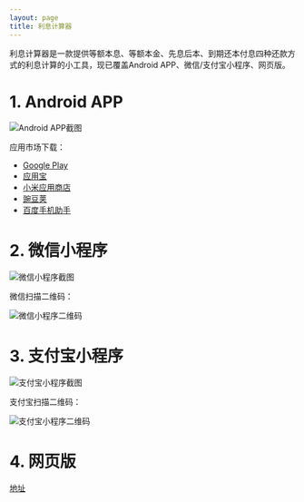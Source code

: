 ```yaml
---
layout: page
title: 利息计算器
---
```

利息计算器是一款提供等额本息、等额本金、先息后本、到期还本付息四种还款方式的利息计算的小工具，现已覆盖Android APP、微信/支付宝小程序、网页版。

# 1. Android APP
![Android APP截图](https://note.youdao.com/yws/api/personal/file/2DE3F03E392B411C82574290CBA04C82?method=download&shareKey=646764c63655e4584f79383ed482309f)

应用市场下载：
- [Google Play](https://play.google.com/store/apps/details?id=com.github.crazyorr.interestcalculator)
- [应用宝](https://sj.qq.com/myapp/detail.htm?apkName=com.github.crazyorr.interestcalculator)
- [小米应用商店](http://app.mi.com/details?id=com.github.crazyorr.interestcalculator)
- [豌豆荚](https://www.wandoujia.com/apps/7025399)
- [百度手机助手](https://shouji.baidu.com/software/26854290.html)

# 2. 微信小程序
![微信小程序截图](https://note.youdao.com/yws/api/personal/file/74FEFF0AAF91461AB566ECC8716606F7?method=download&shareKey=c888e39faf212f2169f34eb61adb0a4b)

微信扫描二维码：

![微信小程序二维码](https://note.youdao.com/yws/api/personal/file/B24DDCE14EB64F9888D021A1659E0748?method=download&shareKey=646764c63655e4584f79383ed482309f)

# 3. 支付宝小程序
![支付宝小程序截图](https://note.youdao.com/yws/api/personal/file/319E0381790D4654A4654E4F36FD1CEC?method=download&shareKey=646764c63655e4584f79383ed482309f)

支付宝扫描二维码：

![支付宝小程序二维码](https://note.youdao.com/yws/api/personal/file/DA417F5833E84C69BDBE1BCDE9678682?method=download&shareKey=646764c63655e4584f79383ed482309f)

# 4. 网页版
[地址](https://interest-calculator-99afd.web.app/)
